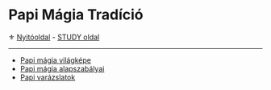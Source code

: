 # Papi Mágia Tradíció

⚜️ [Nyitóoldal](start.md)  -  [STUDY oldal](https://github.com/kaktusztea/km100/wiki/STUDY.magiatradicio.papimagia) 

---

- [Papi mágia világképe](101_papi.magia.vilagkep.md)
- [Papi mágia alapszabályai](102_papi.magia.alapszabalyok.md)
- [Papi varázslatok](103_papi.varazslatok.md)

